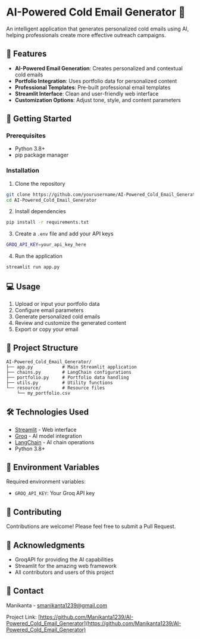 # AI-Powered Cold Email Generator 📧

An intelligent application that generates personalized cold emails using AI, helping professionals create more effective outreach campaigns.

## 🌟 Features

- **AI-Powered Email Generation**: Creates personalized and contextual cold emails
- **Portfolio Integration**: Uses portfolio data for personalized content
- **Professional Templates**: Pre-built professional email templates
- **Streamlit Interface**: Clean and user-friendly web interface
- **Customization Options**: Adjust tone, style, and content parameters

## 🚀 Getting Started

### Prerequisites

- Python 3.8+
- pip package manager

### Installation

1. Clone the repository
```sh
git clone https://github.com/yourusername/AI-Powered_Cold_Email_Generator.git
cd AI-Powered_Cold_Email_Generator
```

2. Install dependencies
```sh
pip install -r requirements.txt
```

3. Create a `.env` file and add your API keys
```sh
GROQ_API_KEY=your_api_key_here
```

4. Run the application
```sh
streamlit run app.py
```

## 💻 Usage

1. Upload or input your portfolio data
2. Configure email parameters
3. Generate personalized cold emails
4. Review and customize the generated content
5. Export or copy your email

## 📁 Project Structure

```
AI-Powered_Cold_Email_Generator/
├── app.py           # Main Streamlit application
├── chains.py        # LangChain configurations
├── portfolio.py     # Portfolio data handling
├── utils.py         # Utility functions
└── resource/        # Resource files
    └── my_portfolio.csv
```

## 🛠️ Technologies Used

- [Streamlit](https://streamlit.io/) - Web interface
- [Groq](https://groq.com/) - AI model integration
- [LangChain](https://langchain.com/) - AI chain operations
- Python 3.8+

## 🔑 Environment Variables

Required environment variables:
- `GROQ_API_KEY`: Your Groq API key 

## 👥 Contributing

Contributions are welcome! Please feel free to submit a Pull Request.

## 🙏 Acknowledgments

- GroqAPI for providing the AI capabilities
- Streamlit for the amazing web framework
- All contributors and users of this project

## 📧 Contact

Manikanta - [smanikanta1239@gmail.com](mailto:smanikanta1239@gmail.com)

Project Link: [https://github.com/Manikanta1239/AI-Powered_Cold_Email_Generator](https://github.com/Manikanta1239/AI-Powered_Cold_Email_Generator)